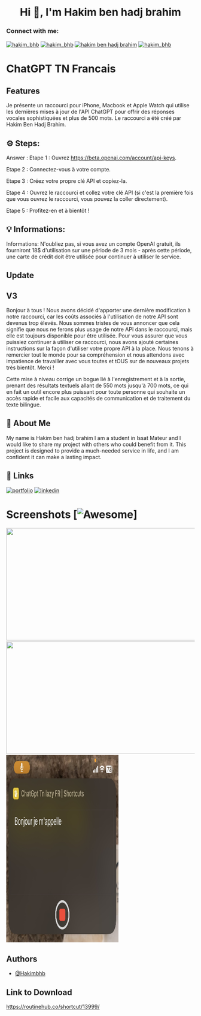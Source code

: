 <h1 align="center">Hi 👋, I'm Hakim ben hadj brahim</h1>


<h3 align="left">Connect with me:</h3>
<p align="left">
<a href="https://twitter.com/hakim_bhb" target="blank"><img align="center" src="https://raw.githubusercontent.com/rahuldkjain/github-profile-readme-generator/master/src/images/icons/Social/twitter.svg" alt="hakim_bhb" height="30" width="40" /></a>
<a href="https://linkedin.com/in/hakim-ben-hadj-brahim-792024220" target="blank"><img align="center" src="https://raw.githubusercontent.com/rahuldkjain/github-profile-readme-generator/master/src/images/icons/Social/linked-in-alt.svg" alt="hakim_bhb" height="30" width="40" /></a>
<a href="https://fb.com/hakim.benhadjjbrahim" target="blank"><img align="center" src="https://raw.githubusercontent.com/rahuldkjain/github-profile-readme-generator/master/src/images/icons/Social/facebook.svg" alt="hakim ben hadj brahim" height="30" width="40" /></a>
<a href="https://instagram.com/hakim_bhb" target="blank"><img align="center" src="https://raw.githubusercontent.com/rahuldkjain/github-profile-readme-generator/master/src/images/icons/Social/instagram.svg" alt="hakim_bhb" height="30" width="40" /></a>
</p>

# ChatGPT TN Francais



## Features

Je présente un raccourci pour iPhone, Macbook et Apple Watch qui utilise les dernières mises à jour de l'API ChatGPT pour offrir des réponses vocales sophistiquées et plus de 500 mots. Le raccourci a été créé par Hakim Ben Hadj Brahim.

## ⚙️ Steps:

Answer :  Etape 1 : Ouvrez https://beta.openai.com/account/api-keys. 

Etape 2 : Connectez-vous à votre compte. 

Etape 3 : Créez votre propre clé API et copiez-la. 

Etape 4 : Ouvrez le raccourci et collez votre clé API (si c'est la première fois que vous ouvrez le raccourci, vous pouvez la coller directement). 

Etape 5 : Profitez-en et à bientôt ! 

## 💡 Informations:

Informations: N'oubliez pas, si vous avez un compte OpenAI gratuit, ils fourniront 18$ d'utilisation sur une période de 3 mois - après cette période, une carte de crédit doit être utilisée pour continuer à utiliser le service.

## Update
## V3
Bonjour à tous !
Nous avons décidé d'apporter une dernière modification à notre raccourci, car les coûts associés à l'utilisation de notre API sont devenus trop élevés. Nous sommes tristes de vous annoncer que cela signifie que nous ne ferons plus usage de notre API dans le raccourci, mais elle est toujours disponible pour être utilisée. Pour vous assurer que vous puissiez continuer à utiliser ce raccourci, nous avons ajouté certaines instructions sur la façon d'utiliser votre propre API à la place.
Nous tenons à remercier tout le monde pour sa compréhension et nous attendons avec impatience de travailler avec vous toutes et tOUS sur de nouveaux projets très bientôt. Merci !

Cette mise à niveau corrige un bogue lié à l'enregistrement et à la sortie, prenant des résultats textuels allant de 550 mots jusqu'à 700 mots, ce qui en fait un outil encore plus puissant pour toute personne qui souhaite un accès rapide et facile aux capacités de communication et de traitement du texte bilingue.

## 🚀 About Me
My name is Hakim ben hadj brahim  I am a student in Issat Mateur and I would like to share my project with others who could benefit from it. This project is designed to provide a much-needed service in life, and I am confident it can make a lasting impact.
 
## 🔗 Links
[![portfolio](https://img.shields.io/badge/my_portfolio-000?style=for-the-badge&logo=ko-fi&logoColor=white)](https://about.me/hakim_bhb)
[![linkedin](https://img.shields.io/badge/linkedin-0A66C2?style=for-the-badge&logo=linkedin&logoColor=white)](https://www.linkedin.com/in/hakim-ben-hadj-brahim-792024220)

# Screenshots [![Awesome](https://cdn.jsdelivr.net/gh/sindresorhus/awesome@d7305f38d29fed78fa85652e3a63e154dd8e8829/media/badge.svg)]
 <img src="4B801F9A-D0C1-4699-9A3D-7E5A64EEE64E.png"  height="300" width="600"/><br>
 <img src="2939DF3E-85E6-4C93-9F3C-E06888FF5345.png"  height="300" width="600"/><br>
 <img src="CF5A0837-B299-4AE3-BED3-DA57AFD38E4B.jpeg"  height="500" width="300"/><br>

## Authors

- [@Hakimbhb](https://www.github.com/hakimbhb)

## Link to Download

https://routinehub.co/shortcut/13999/
